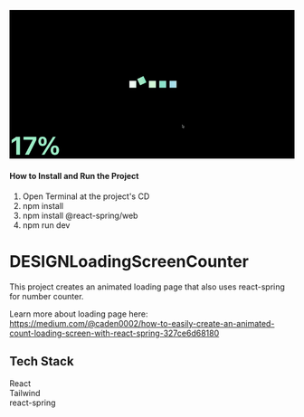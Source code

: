 ![](https://github.com/Caden0002/DESIGNLoadingScreenCounter/blob/main/loadingpageanimate.gif)
#### How to Install and Run the Project ####
1. Open Terminal at the project's CD<br />
2. npm install<br />
3. npm install @react-spring/web
3. npm run dev<br />

# DESIGNLoadingScreenCounter
This project creates an animated loading page that also uses react-spring for number counter.<br />

Learn more about loading page here:<br />
https://medium.com/@caden0002/how-to-easily-create-an-animated-count-loading-screen-with-react-spring-327ce6d68180

## Tech Stack ##
React<br />
Tailwind<br />
react-spring<br />


